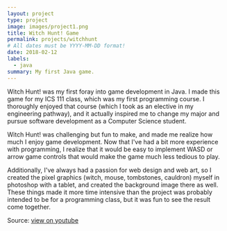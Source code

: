 ```yaml
---
layout: project
type: project
image: images/project1.png
title: Witch Hunt! Game
permalink: projects/witchhunt
# All dates must be YYYY-MM-DD format!
date: 2018-02-12
labels:
  - java
summary: My first Java game.
---
```


Witch Hunt! was my first foray into game development in Java. I made this game for my ICS 111 class, which was my first programming course. I thoroughly enjoyed that course (which I took as an elective in my engineering pathway), and it actually inspired me to change my major and pursue software development as a Computer Science student. 

Witch Hunt! was challenging but fun to make, and made me realize how much I enjoy game development. Now that I've had a bit more experience with programming, I realize that it would be easy to implement WASD or arrow game controls that would make the game much less tedious to play.

Additionally, I've always had a passion for web design and web art, so I created the pixel graphics (witch, mouse, tombstones, cauldron) myself in photoshop with a tablet, and created the background image there as well. These things made it more time intensive than the project was probably intended to be for a programming class, but it was fun to see the result come together.

Source: <a href="https://www.youtube.com/watch?v=4zL6GimDfE4"><i class="large github icon"></i>view on youtube</a>

